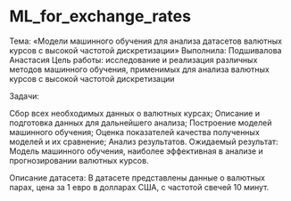 # ML_for_exchange_rates

Тема: «Модели машинного обучения для анализа датасетов валютных курсов с высокой частотой дискретизации»
Выполнила: Подшивалова Анастасия
Цель работы: исследование и реализация различных методов машинного обучения, применимых для анализа валютных курсов с высокой частотой дискретизации

Задачи:

Сбор всех необходимых данных о валютных курсах;
Описание и подготовка данных для дальнейшего анализа;
Построение моделей машинного обучения;
Оценка показателей качества полученных моделей и их сравнение;
Анализ результатов.
Ожидаемый результат:
Модель машинного обучения, наиболее эффективная в анализе и прогнозировании валютных курсов.

Описание датасета:
В датасете представлены данные о валютных парах, цена за 1 евро в долларах США, с частотой свечей 10 минут.
